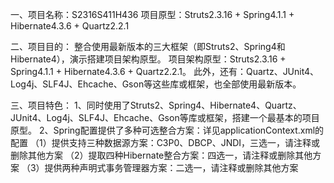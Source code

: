 一、项目名称：S2316S411H436
项目原型：Struts2.3.16 + Spring4.1.1 + Hibernate4.3.6 + Quartz2.2.1

二、项目目的：
整合使用最新版本的三大框架（即Struts2、Spring4和Hibernate4），演示搭建项目架构原型。
项目架构原型：Struts2.3.16 + Spring4.1.1 + Hibernate4.3.6 + Quartz2.2.1。
此外，还有：Quartz、JUnit4、Log4j、SLF4J、Ehcache、Gson等这些库或框架，也全部使用最新版本。

三、项目特色：
1、同时使用了Struts2、Spring4、Hibernate4、Quartz、JUnit4、Log4j、SLF4J、Ehcache、Gson等库或框架，搭建一个最基本的项目原型。
2、Spring配置提供了多种可选整合方案：详见applicationContext.xml的配置
（1）提供支持三种数据源方案：C3P0、DBCP、JNDI，三选一，请注释或删除其他方案
（2）提取四种Hibernate整合方案：四选一，请注释或删除其他方案
（3）提供两种声明式事务管理器方案：二选一，请注释或删除其他方案